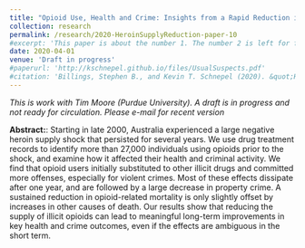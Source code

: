 ```yaml
---
title: "Opioid Use, Health and Crime: Insights from a Rapid Reduction in Heroin Supply"
collection: research
permalink: /research/2020-HeroinSupplyReduction-paper-10
#excerpt: 'This paper is about the number 1. The number 2 is left for future work.'
date: 2020-04-01
venue: 'Draft in progress'
#paperurl: 'http://kschnepel.github.io/files/UsualSuspects.pdf'
#citation: 'Billings, Stephen B., and Kevin T. Schnepel (2020). &quot;Hanging Out with the Usual Suspects: Peer Effects and Recidivism.&quot; <i>Working Paper</i>.'
---
```


*This is work with Tim Moore (Purdue University). A draft is in progress and not ready for circulation. Please e-mail for recent version*

**Abstract:**: Starting in late 2000, Australia experienced a large negative heroin supply 
shock that persisted for several years. We use drug treatment records to identify more than 
27,000 individuals using opioids prior to the shock, and examine how it affected their health 
and criminal activity. We find that opioid users initially substituted to other illicit drugs 
and committed more offenses, especially for violent crimes. Most of these effects dissipate 
after one year, and are followed by a large decrease in property crime. A sustained reduction 
in opioid-related mortality is only slightly offset by increases in other causes of death. 
Our results show that reducing the supply of illicit opioids can lead to meaningful long-term 
improvements in key health and crime outcomes, even if the effects are ambiguous in the short term.
